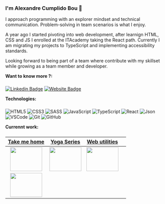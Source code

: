 ### I'm Alexandre Cumplido Bou 👋 

I approach programming with an explorer mindset and technical communication. Problem-solving in team scenarios is what I enjoy.

A year ago I started pivoting into web development, after learnign HTML, CSS and JS I enrolled at the ITAcademy taking the React path. Currently I am migrating my projects to TypeScript and implementing accessibility standards.

Looking forward to being part of a team where contribute with my skillset while growing as a team member and developer.

**Want to know more ?:**
###
[![Linkedin Badge](https://img.shields.io/badge/-LinkedIn-0e76a8?style=flat-square&logo=Linkedin&logoColor=white)](https://www.linkedin.com/in/alexandrecb/)
[![Website Badge](https://img.shields.io/badge/Website-3b5998?style=flat-square&logo=google-chrome&logoColor=white)](https://alexcumplido.github.io/portfolio/)

**Technologies:**
###
![HTML5](https://img.shields.io/badge/-HTML5-E34F26?style=plastic&logo=html5&logoColor=white)
![CSS3](https://img.shields.io/badge/-CSS3-1572B6?style=plastic&logo=css3&logoColor=white)
![SASS](https://img.shields.io/badge/-SASS-CC6699?style=plastic&logo=sass&logoColor=white)
![JavaScript](https://img.shields.io/badge/-JavaScript-F7DF1E?style=plastic&logo=JavaScript&logoColor=black)
![TypeScript](https://badgen.net/badge/-/TypeScript/blue?icon=typescript&label)
![React](https://img.shields.io/badge/-React-61DAFB?style=plastic&logo=react&logoColor=white)
![Json](https://img.shields.io/badge/json-5E5C5C?style=plastic&logo=json&logoColor=white)
![VSCode](https://img.shields.io/badge/Visual_Studio_Code-0078D4?style=plastic&logo=visual%20studio%20code&logoColor=white)
![Git](https://img.shields.io/badge/-Git-F05032?style=plastic&logo=git&logoColor=white)
![GitHub](https://img.shields.io/badge/GitHub-100000?style=plastic&logo=github&logoColor=white)

**Currennt work:**
###
| <a href="https://takemehome-three.vercel.app/" target="_blank">**Take me home**</a> | <a href="https://yogaseries.vercel.app/" target="_blank">**Yoga Series**</a> | <a href="https://alexcumplido.github.io/frontend-projects/" target="_blank">**Web utilities**</a> | |
| :---: | :---: | :---: | :---: |
<img align='center' src='https://alexcumplido.github.io/portfolio/images/pets.PNG' width="100px"  height='75px'>  |  <img align='center' width="100px" src='https://alexcumplido.github.io/portfolio/images/yourYoga.png' height='75px'>    | <img align='center' src='https://alexcumplido.github.io/portfolio/images/components/BeFunky-collage.png' width="100px" height='75px'> 
 | <img align='center' src='' width="100px" height='75px'> |








